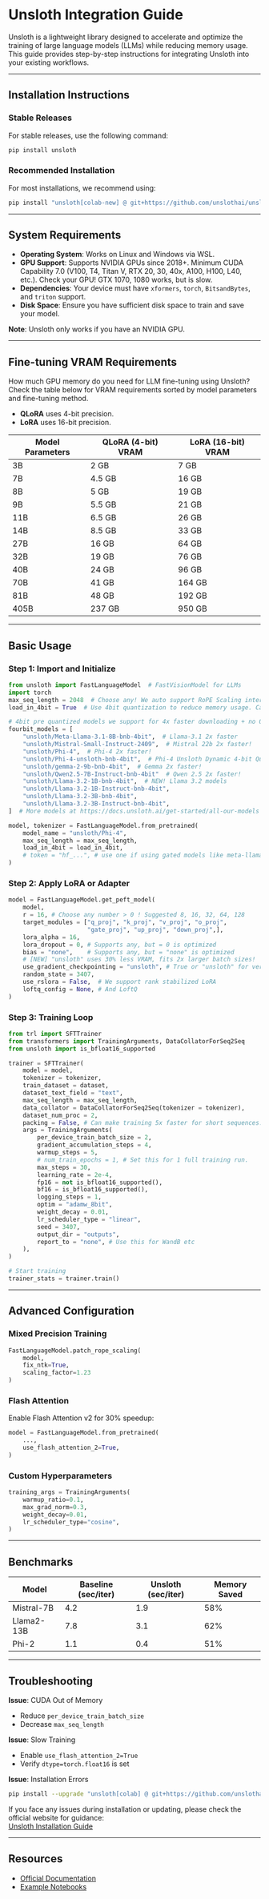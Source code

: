 # Unsloth Integration Guide

Unsloth is a lightweight library designed to accelerate and optimize the training of large language models (LLMs) while reducing memory usage. This guide provides step-by-step instructions for integrating Unsloth into your existing workflows.

---

## Installation Instructions

### Stable Releases
For stable releases, use the following command:
```bash
pip install unsloth
```

### Recommended Installation
For most installations, we recommend using:
```bash
pip install "unsloth[colab-new] @ git+https://github.com/unslothai/unsloth.git"
```

---

## System Requirements

- **Operating System**: Works on Linux and Windows via WSL.
- **GPU Support**: Supports NVIDIA GPUs since 2018+. Minimum CUDA Capability 7.0 (V100, T4, Titan V, RTX 20, 30, 40x, A100, H100, L40, etc.). Check your GPU! GTX 1070, 1080 works, but is slow.
- **Dependencies**: Your device must have `xformers`, `torch`, `BitsandBytes`, and `triton` support.
- **Disk Space**: Ensure you have sufficient disk space to train and save your model.

**Note**: Unsloth only works if you have an NVIDIA GPU.

---

## Fine-tuning VRAM Requirements

How much GPU memory do you need for LLM fine-tuning using Unsloth?  
Check the table below for VRAM requirements sorted by model parameters and fine-tuning method.  
- **QLoRA** uses 4-bit precision.  
- **LoRA** uses 16-bit precision.

| Model Parameters | QLoRA (4-bit) VRAM | LoRA (16-bit) VRAM |
|------------------|-------------------|--------------------|
| 3B               | 2 GB              | 7 GB               |
| 7B               | 4.5 GB            | 16 GB              |
| 8B               | 5 GB              | 19 GB              |
| 9B               | 5.5 GB            | 21 GB              |
| 11B              | 6.5 GB            | 26 GB              |
| 14B              | 8.5 GB            | 33 GB              |
| 27B              | 16 GB             | 64 GB              |
| 32B              | 19 GB             | 76 GB              |
| 40B              | 24 GB             | 96 GB              |
| 70B              | 41 GB             | 164 GB             |
| 81B              | 48 GB             | 192 GB             |
| 405B             | 237 GB            | 950 GB             |

---

## Basic Usage

### Step 1: Import and Initialize
```python
from unsloth import FastLanguageModel  # FastVisionModel for LLMs
import torch
max_seq_length = 2048  # Choose any! We auto support RoPE Scaling internally!
load_in_4bit = True  # Use 4bit quantization to reduce memory usage. Can be False.

# 4bit pre quantized models we support for 4x faster downloading + no OOMs.
fourbit_models = [
    "unsloth/Meta-Llama-3.1-8B-bnb-4bit",  # Llama-3.1 2x faster
    "unsloth/Mistral-Small-Instruct-2409",  # Mistral 22b 2x faster!
    "unsloth/Phi-4",  # Phi-4 2x faster!
    "unsloth/Phi-4-unsloth-bnb-4bit",  # Phi-4 Unsloth Dynamic 4-bit Quant
    "unsloth/gemma-2-9b-bnb-4bit",  # Gemma 2x faster!
    "unsloth/Qwen2.5-7B-Instruct-bnb-4bit"  # Qwen 2.5 2x faster!
    "unsloth/Llama-3.2-1B-bnb-4bit",  # NEW! Llama 3.2 models
    "unsloth/Llama-3.2-1B-Instruct-bnb-4bit",
    "unsloth/Llama-3.2-3B-bnb-4bit",
    "unsloth/Llama-3.2-3B-Instruct-bnb-4bit",
]  # More models at https://docs.unsloth.ai/get-started/all-our-models

model, tokenizer = FastLanguageModel.from_pretrained(
    model_name = "unsloth/Phi-4",
    max_seq_length = max_seq_length,
    load_in_4bit = load_in_4bit,
    # token = "hf_...", # use one if using gated models like meta-llama/Llama-2-7b-hf
)
```

### Step 2: Apply LoRA or Adapter
```python
model = FastLanguageModel.get_peft_model(
    model,
    r = 16, # Choose any number > 0 ! Suggested 8, 16, 32, 64, 128
    target_modules = ["q_proj", "k_proj", "v_proj", "o_proj",
                      "gate_proj", "up_proj", "down_proj",],
    lora_alpha = 16,
    lora_dropout = 0, # Supports any, but = 0 is optimized
    bias = "none",    # Supports any, but = "none" is optimized
    # [NEW] "unsloth" uses 30% less VRAM, fits 2x larger batch sizes!
    use_gradient_checkpointing = "unsloth", # True or "unsloth" for very long context
    random_state = 3407,
    use_rslora = False,  # We support rank stabilized LoRA
    loftq_config = None, # And LoftQ
)
```

### Step 3: Training Loop
```python
from trl import SFTTrainer
from transformers import TrainingArguments, DataCollatorForSeq2Seq
from unsloth import is_bfloat16_supported

trainer = SFTTrainer(
    model = model,
    tokenizer = tokenizer,
    train_dataset = dataset,
    dataset_text_field = "text",
    max_seq_length = max_seq_length,
    data_collator = DataCollatorForSeq2Seq(tokenizer = tokenizer),
    dataset_num_proc = 2,
    packing = False, # Can make training 5x faster for short sequences.
    args = TrainingArguments(
        per_device_train_batch_size = 2,
        gradient_accumulation_steps = 4,
        warmup_steps = 5,
        # num_train_epochs = 1, # Set this for 1 full training run.
        max_steps = 30,
        learning_rate = 2e-4,
        fp16 = not is_bfloat16_supported(),
        bf16 = is_bfloat16_supported(),
        logging_steps = 1,
        optim = "adamw_8bit",
        weight_decay = 0.01,
        lr_scheduler_type = "linear",
        seed = 3407,
        output_dir = "outputs",
        report_to = "none", # Use this for WandB etc
    ),
)

# Start training
trainer_stats = trainer.train()
```

---

## Advanced Configuration

### Mixed Precision Training
```python
FastLanguageModel.patch_rope_scaling(
    model, 
    fix_ntk=True, 
    scaling_factor=1.23
)
```

### Flash Attention
Enable Flash Attention v2 for 30% speedup:
```python
model = FastLanguageModel.from_pretrained(
    ...,
    use_flash_attention_2=True,
)
```

### Custom Hyperparameters
```python
training_args = TrainingArguments(
    warmup_ratio=0.1,
    max_grad_norm=0.3,
    weight_decay=0.01,
    lr_scheduler_type="cosine",
)
```

---

## Benchmarks

| Model            | Baseline (sec/iter) | Unsloth (sec/iter) | Memory Saved |
|------------------|---------------------|--------------------|--------------|
| Mistral-7B       | 4.2                 | 1.9                | 58%          |
| Llama2-13B       | 7.8                 | 3.1                | 62%          |
| Phi-2            | 1.1                 | 0.4                | 51%          |

---

## Troubleshooting

**Issue**: CUDA Out of Memory
- Reduce `per_device_train_batch_size`
- Decrease `max_seq_length`

**Issue**: Slow Training
- Enable `use_flash_attention_2=True`
- Verify `dtype=torch.float16` is set

**Issue**: Installation Errors
```bash
pip install --upgrade "unsloth[colab] @ git+https://github.com/unslothai/unsloth.git"
```
If you face any issues during installation or updating, please check the official website for guidance:  
[Unsloth Installation Guide](https://docs.unsloth.ai/get-started/installing-+-updating)

---

## Resources
- [Official Documentation](https://github.com/unslothai/unsloth)
- [Example Notebooks](https://github.com/unslothai/unsloth/tree/main/examples)
